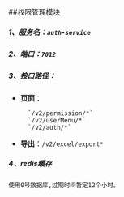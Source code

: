 ##权限管理模块

##### 1、服务名：`auth-service`

##### 2、端口：`7012`

##### 3、接口路径：
-    **页面**：

           `/v2/permission/*`
           `/v2/userMenu/*`
           `/v2/auth/*`
           
           
-    **导出**：`/v2/excel/export*`

##### 4、redis缓存
    使用0号数据库,过期时间暂定12个小时。